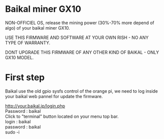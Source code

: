 # Baikal miner GX10
NON-OFFICIEL OS, release the mining power (30%-70% more depend of algo) of your baikal miner GX10.

USE THIS FIRMWARE AND SOFTWARE AT YOUR OWN RISH - NO ANY TYPE OF WARRANTY.

DONT UPGRADE THIS FIRMWARE OF ANY OTHER KIND OF BAIKAL - ONLY GX10 MODEL.

# First step

Baikal use the old gpio sysfs control of the orange pi, we need to log inside your baikal web pannel for update the firmware.

http://your.baikal.ip/login.php                                                                                                       
Password : baikal                                                                                                                        
Click to "terminal" button located on your menu top bar.                                                                                
login : baikal                                                                                                                      
password : baikal                                                                                                                       
sudo -i








